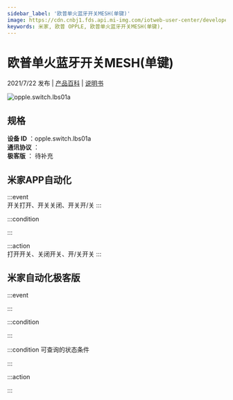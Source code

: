 ```yaml
---
sidebar_label: '欧普单火蓝牙开关MESH(单键)'
image: https://cdn.cnbj1.fds.api.mi-img.com/iotweb-user-center/developer_1679069629461kCyU1lgf.png?GalaxyAccessKeyId=AKVGLQWBOVIRQ3XLEW&Expires=9223372036854775807&Signature=J2oYiuq7bw7hT1Drtp+i32NI4HY=
keywords: 米家, 欧普 OPPLE, 欧普单火蓝牙开关MESH(单键), 
---
```

# 欧普单火蓝牙开关MESH(单键)

2021/7/22 发布 | [产品百科](https://home.mi.com/webapp/content/baike/product/index.html?model=opple.switch.lbs01a/) | [说明书](https://home.mi.com/views/introduction.html?model=opple.switch.lbs01a&region=cn)

![opple.switch.lbs01a](https://cdn.cnbj1.fds.api.mi-img.com/iotweb-user-center/developer_1679069629461kCyU1lgf.png?GalaxyAccessKeyId=AKVGLQWBOVIRQ3XLEW&Expires=9223372036854775807&Signature=J2oYiuq7bw7hT1Drtp+i32NI4HY=)

## 规格  
> 
**设备 ID** ：opple.switch.lbs01a  
**通讯协议** ：  
**极客版**  ： 待补充 


## 米家APP自动化  

:::event  
开关打开、开关关闭、开关开/关
:::

:::condition  

:::

:::action   
打开开关、关闭开关、开/关开关
:::

## 米家自动化极客版  

:::event  

:::

:::condition  

:::

:::condition 可查询的状态条件  

:::

:::action  

:::

        
